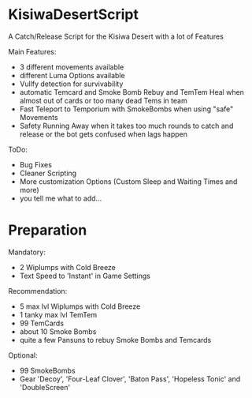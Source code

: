 # KisiwaDesertScript
A Catch/Release Script for the Kisiwa Desert with a lot of Features

Main Features:
- 3 different movements available
- different Luma Options available
- Vullfy detection for survivability
- automatic Temcard and Smoke Bomb Rebuy and TemTem Heal when almost out of cards or too many dead Tems in team
- Fast Teleport to Temporium with SmokeBombs when using "safe" Movements
- Safety Running Away when it takes too much rounds to catch and release or the bot gets confused when lags happen

ToDo:
- Bug Fixes
- Cleaner Scripting
- More customization Options (Custom Sleep and Waiting Times and more)
- you tell me what to add...

# Preparation
Mandatory:
- 2 Wiplumps with Cold Breeze
- Text Speed to 'Instant' in Game Settings

Recommendation:
- 5 max lvl Wiplumps with Cold Breeze
- 1 tanky max lvl TemTem
- 99 TemCards
- about 10 Smoke Bombs
- quite a few Pansuns to rebuy Smoke Bombs and Temcards

Optional:
- 99 SmokeBombs
- Gear 'Decoy', 'Four-Leaf Clover', 'Baton Pass', 'Hopeless Tonic' and 'DoubleScreen'
